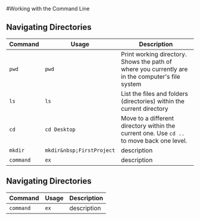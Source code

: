 #Working with the Command Line

## Navigating Directories
| Command | Usage | Description |
| ------- | ----- | ------- |
| `pwd` | `pwd` | Print working directory. Shows the path of where you currently are in the computer's file system |
| `ls` | `ls` | List the files and folders (directories) within the current directory |
| `cd` | `cd Desktop` | Move to a different directory within the current one. Use `cd ..` to move back one level. |
| `mkdir` | `mkdir&nbsp;FirstProject` | description |
| `command` | `ex` | description |

## Navigating Directories
| Command | Usage | Description |
| ------- | ----- | ------- |
| `command` | `ex` | description |